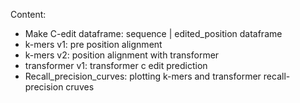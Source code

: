 Content:
* Make C-edit dataframe: sequence | edited_position dataframe
* k-mers v1: pre position alignment
* k-mers v2: position alignment with transformer
* transformer v1: transformer c edit prediction
* Recall_precision_curves: plotting k-mers and transformer recall-precision cruves
